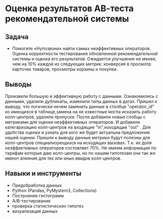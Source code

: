 # Оценка результатов АВ-теста рекомендательной системы

## Задача
- Помогите «Нупозвони» найти самых неэффективных операторов. 
Оценка корректности тестирования обновленной рекомендательной системы и оценка его результатов. Ожидается улучшение не менее, чем на 10% каждой из следующих метрик: конверсия в просмотр карточек товаров, просмотры корзины и покупки.

## Выводы

Произвели большую и эффективную работу с данными. Ознакомились с данными, удалили дубликаты, изменили типы данных в датах. Пришел к выводу, что логически нечем заменить данные в столбце "operator_id" из имющихся в таблице,замена на не известные могла исказить работу колл-центров, удалили пропуски. После добавили новые слобцы с метриками для оценки неэффективных операторов. И добавили категаризацию колл-центров на входящие "in",изходящие "out" . Для удобства оценки и узнать для кого же будет актуальна предложение нашей оценки. Пришли к выводу данные метрики будут полезны для колл-центров специализующихся на исходящих вызовах. Т.к. их доля неэффективных операторов состовляет 70%. Не имеем информации по тарифам которые даю колл-центры, но по нашим гипотезам они так же имеют влияние для тех или иных ввидов колл-центров.

## Навыки и инструменты
- Предобработка данных
- Python (Pandas, PyMystem3, Collections)
- Построение гистограмм
- A/B-тестирование
- проверка статистических гипотез
- визуализация данных

